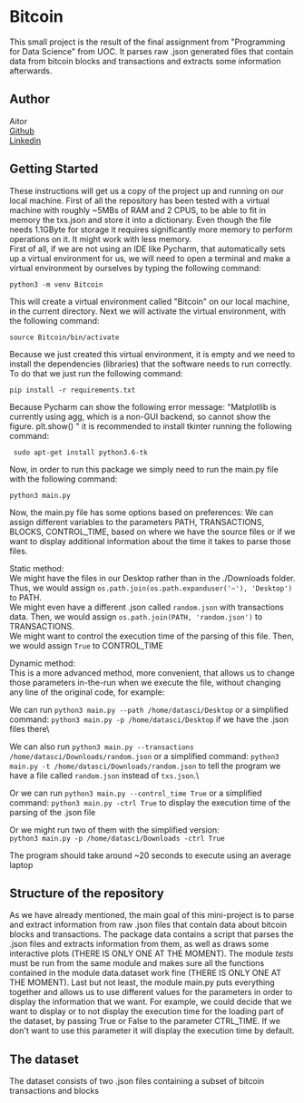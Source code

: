 # Bitcoin

This small project is the result of the final assignment from "Programming for Data Science" from UOC.
It parses raw .json generated files that contain data from bitcoin blocks and transactions and extracts some information afterwards.


## Author
   Aitor \
  [Github](https://github.com/A3itor) \
  [Linkedin](https://www.linkedin.com/in/aitorjara/)


## Getting Started

These instructions will get us a copy of the project up and running on our local machine.
First of all the repository has been tested with a virtual machine with roughly ~5MBs of RAM and 2 CPUS, to be able to fit in memory the txs.json and store it into a dictionary. Even though the file needs 1.1GByte for storage it requires significantly more memory to perform operations on it. It might work with less memory.  
First of all, if we are not using an IDE like Pycharm, that automatically sets up a virtual environment for us, we will need to open a terminal and make a virtual environment by ourselves by typing the following command:
```
python3 -m venv Bitcoin
```
This will create a virtual environment called "Bitcoin" on our local machine, in the current directory.
Next we will activate the virtual environment, with the following command:
```
source Bitcoin/bin/activate
```
Because we just created this virtual environment, it is empty and we need to install the dependencies (libraries) that the software needs to run correctly.
To do that we just run the following command:
```
pip install -r requirements.txt
```
Because Pycharm can show the following error message: "Matplotlib is currently using agg, which is a non-GUI backend, so cannot show the figure.
  plt.show()
"
it is recommended to install tkinter running the following command:
```
 sudo apt-get install python3.6-tk
```

Now, in order to run this package we simply need to run the main.py file with the following command:
```
python3 main.py
```

Now, the main.py file has some options based on preferences:
We can assign different variables to the parameters PATH, TRANSACTIONS, BLOCKS, CONTROL_TIME, 
based on where we have the source files or if we want to display additional information about
the time it takes to parse those files.

Static method:\
We might have the files in our Desktop rather than in the ./Downloads folder. Thus, we would assign
```os.path.join(os.path.expanduser('~'), 'Desktop')``` to PATH.\
We might even have a different .json called ```random.json``` with transactions data. Then, we would assign 
```os.path.join(PATH, 'random.json')``` to TRANSACTIONS.\
We might want to control the execution time of the parsing of this file. Then, we would assign
```True``` to CONTROL_TIME

Dynamic method:\
This is a more advanced method, more convenient, that allows us to change those parameters in-the-run when we execute the file, without changing any line of the original code, for example:

We can run ```python3 main.py --path /home/datasci/Desktop``` or a simplified command: ```python3 main.py -p /home/datasci/Desktop``` if we have the .json files there\

We can also run ```python3 main.py --transactions /home/datasci/Downloads/random.json``` or a simplified command: ```python3 main.py -t /home/datasci/Downloads/random.json```
to tell the program we have a file called ```random.json``` instead of ```txs.json```.\

Or we can run ```python3 main.py --control_time True``` or a simplified command: ```python3 main.py -ctrl True```
to display the execution time of the parsing of the .json file

Or we might run two of them with the simplified version:\
```python3 main.py -p /home/datasci/Downloads -ctrl True``` 

The program should take around ~20 seconds to execute using an average laptop


## Structure of the repository
As we have already mentioned, the main goal of this mini-project is to parse and extract information from raw .json files that contain data about bitcoin blocks and transactions.
The package data contains a script that parses the .json files and extracts information from them, as well as draws some interactive plots (THERE IS ONLY ONE AT THE MOMENT). The module _tests_ must be run from the same module and makes sure all the functions contained in the module data.dataset work fine (THERE IS ONLY ONE AT THE MOMENT). Last but not least, the module main.py puts everything together and allows us to use different values for the parameters in order to display the information that we want. For example, we could decide that we want to display or to not display the execution time for the loading part of the dataset, by passing True or False to the parameter CTRL_TIME. If we don't want to use this parameter it will display the execution time by default.



## The dataset
The dataset consists of two .json files containing a subset of bitcoin transactions and blocks 



